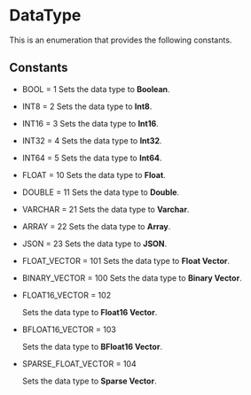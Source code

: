 # DataType

This is an enumeration that provides the following constants.

## Constants

- BOOL = 1
Sets the data type to **Boolean**.

- INT8 = 2
Sets the data type to **Int8**.

- INT16 = 3
Sets the data type to **Int16**.

- INT32 = 4
Sets the data type to **Int32**.

- INT64 = 5
Sets the data type to **Int64**.

- FLOAT = 10
Sets the data type to **Float**.

- DOUBLE = 11
Sets the data type to **Double**.

- VARCHAR = 21
Sets the data type to **Varchar**.

- ARRAY = 22
Sets the data type to **Array**.

- JSON = 23
Sets the data type to **JSON**.

- FLOAT_VECTOR = 101
Sets the data type to **Float Vector**.

- BINARY_VECTOR = 100
Sets the data type to **Binary Vector**.

- FLOAT16_VECTOR = 102

    Sets the data type to **Float16 Vector**.

- BFLOAT16_VECTOR = 103

    Sets the data type to **BFloat16 Vector**.

- SPARSE_FLOAT_VECTOR = 104

    Sets the data type to **Sparse Vector**.

